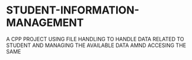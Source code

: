 # STUDENT-INFORMATION-MANAGEMENT
A CPP PROJECT USING FILE HANDLING TO HANDLE DATA RELATED TO STUDENT AND MANAGING THE AVAILABLE DATA AMND ACCESING THE SAME
